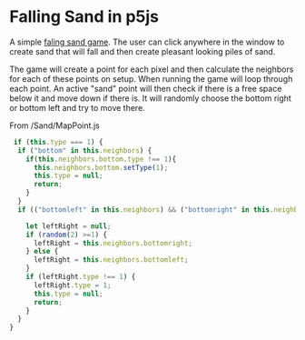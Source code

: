 # Falling Sand in p5js

A simple [faling sand game](https://en.wikipedia.org/wiki/Falling-sand_game).
The user can click anywhere in the window to create sand that will fall and then create pleasant looking piles of sand.

The game will create a point for each pixel and then calculate the neighbors for each of these points on setup. When running the game will loop through each point. An active "sand" point will then check if there is a free space below it and move down if there is. It will randomly choose the bottom right or bottom left and try to move there.

From  /Sand/MapPoint.js 
```javascript
 if (this.type === 1) {
  if ("bottom" in this.neighbors) {
    if(this.neighbors.bottom.type !== 1){
      this.neighbors.bottom.setType(1);
      this.type = null;
      return;
    }
  }
  if (("bottomleft" in this.neighbors) && ("bottomright" in this.neighbors)) {

    let leftRight = null;
    if (random(2) >=1) {
      leftRight = this.neighbors.bottomright;
    } else {
      leftRight = this.neighbors.bottomleft;
    }
    if (leftRight.type !== 1) {
      leftRight.type = 1;
      this.type = null;
      return;
    }
  }
}
```
